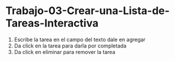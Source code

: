 # Trabajo-03-Crear-una-Lista-de-Tareas-Interactiva
1. Escribe la tarea en el campo del texto dale en agregar
2. Da click en la tarea para darla por completada
3. Da click en eliminar para remover la tarea
